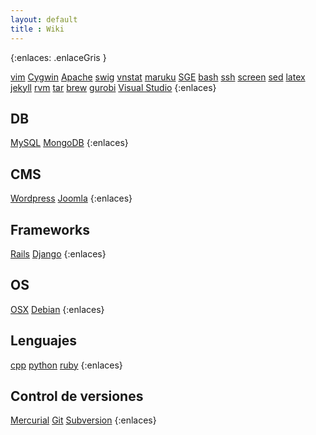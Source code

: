 ```yaml
--- 
layout: default
title : Wiki 
---
```

{:enlaces: .enlaceGris } 

[vim](/wiki/vim) 
[Cygwin](/wiki/cygwin) 
[Apache](/wiki/apache) 
[swig](/wiki/swig) 
[vnstat](/wiki/vnstat) 
[maruku](/wiki/maruku) 
[SGE](/wiki/sge) 
[bash](/wiki/bash) 
[ssh](/wiki/ssh) 
[screen](/wiki/screen) 
[sed](/wiki/sed) 
[latex](/wiki/latex) 
[jekyll](/wiki/jekyll) 
[rvm](/wiki/rvm) 
[tar](/wiki/tar)
[brew](/wiki/brew)
[gurobi](/wiki/gurobi)
[Visual Studio](/wiki/visualStudio)
{:enlaces} 
## DB
[MySQL](/wiki/mysql) 
[MongoDB](/wiki/mongodb) 
{:enlaces} 
## CMS
[Wordpress](/wiki/wordpress) 
[Joomla](/wiki/joomla) 
{:enlaces} 
## Frameworks
[Rails](/wiki/rails) 
[Django](/wiki/django) 
{:enlaces}
## OS
[OSX](/wiki/osx) 
[Debian](/wiki/debian) 
{:enlaces} 
## Lenguajes
[cpp](/wiki/cpp) 
[python](/wiki/python) 
[ruby](/wiki/ruby) 
{:enlaces} 
## Control de versiones
[Mercurial](/wiki/mercurial) 
[Git](/wiki/git) 
[Subversion](/wiki/subversion) 
{:enlaces} 
